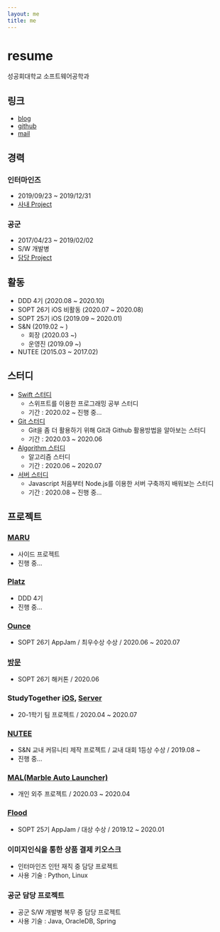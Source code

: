 ```yaml
---
layout: me
title: me
---
```


# resume


성공회대학교 소프트웨어공학과

## 링크 

- [blog](http://blog.5anniversary.dev)
- [github](https://github.com/5anniversary)
- [mail](mailto:oh.junhyeon95@gmail.com)

## 경력

### 인터마인즈

- 2019/09/23 ~ 2019/12/31
- [사내 Project](#이미지인식을-통한-상품-결제-키오스크)

### 공군

- 2017/04/23 ~ 2019/02/02
- S/W 개발병
- [담당 Project](#공군-담당-프로젝트)


## 활동

- DDD 4기 (2020.08 ~ 2020.10)
- SOPT 26기 iOS 비활동 (2020.07 ~ 2020.08)
- SOPT 25기 iOS (2019.09 ~ 2020.01)
- S&N (2019.02 ~ )
  - 회장 (2020.03 ~)
  - 운영진 (2019.09 ~)
- NUTEE (2015.03 ~ 2017.02)

## 스터디 

- [Swift 스터디](https://5anniversary.dev/20200110/Swift_Study) 
  - 스위프트를 이용한 프로그래밍 공부 스터디
  - 기간 : 2020.02 ~ 진행 중...
- [Git 스터디](https://5anniversary.dev/20200201/Git_Study)
  - Git을 좀 더 활용하기 위해 Git과 Github 활용방법을 알아보는 스터디
  - 기간 : 2020.03 ~ 2020.06
- [Algorithm 스터디](https://5anniversary.dev/20200614/Algorithm_Study)
  - 알고리즘 스터디
  - 기간 : 2020.06 ~ 2020.07
- [서버 스터디]()
  - Javascript 처음부터 Node.js를 이용한 서버 구축까지 배워보는 스터디
  - 기간 : 2020.08 ~ 진행 중...

## 프로젝트
### [MARU]()
- 사이드 프로젝트
- 진행 중...

### [Platz]()
- DDD 4기
- 진행 중...

### [Ounce](https://5anniversary.dev/20200727/Ounce)
- SOPT 26기 AppJam / 최우수상 수상 / 2020.06 ~ 2020.07

### [방문](https://5anniversary.dev/20200604/BangMoon)
- SOPT 26기 해커톤 / 2020.06

### StudyTogether [iOS](https://5anniversary.dev/20200401/StudyTogether_iOS), [Server](https://5anniversary.dev/20200401/StudyTogether_Server)
- 20-1학기 팀 프로젝트 / 2020.04 ~ 2020.07

### [NUTEE](https://5anniversary.dev/20200104/NUTEE-iOS)
- S&N 교내 커뮤니티 제작 프로젝트 / 교내 대회 1등상 수상 / 2019.08 ~
- 진행 중...

### [MAL(Marble Auto Launcher)](https://apps.apple.com/kr/app/mal-battery-detecter/id1514115590)
- 개인 외주 프로젝트 / 2020.03 ~ 2020.04 

### [Flood](https://5anniversary.dev/20191221/Flood_iOS)
- SOPT 25기 AppJam / 대상 수상 / 2019.12 ~ 2020.01

### 이미지인식을 통한 상품 결제 키오스크
- 인터마인즈 인턴 재직 중 담당 프로젝트
- 사용 기술 : Python, Linux

### 공군 담당 프로젝트
- 공군 S/W 개발병 복무 중 담당 프로젝트 
- 사용 기술 : Java, OracleDB, Spring


